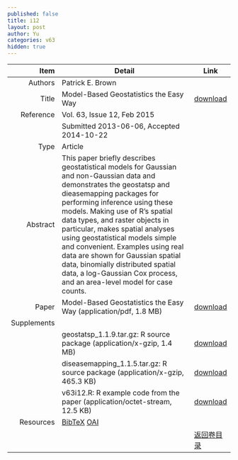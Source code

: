 ```yaml
---
published: false
title: i12
layout: post
author: Yu
categories: v63
hidden: true
---
```


| Item | Detail | Link |
|---:|---|---|
| Authors | Patrick E. Brown| |
| Title |Model-Based Geostatistics the Easy Way | [download](http://www.jstatsoft.org/v63/i12/paper) |
| Reference |Vol. 63, Issue 12, Feb 2015 | |
| | Submitted 2013-06-06, Accepted 2014-10-22| | 
| Type | Article| |
| Abstract | This paper briefly describes geostatistical models for Gaussian and non-Gaussian data and demonstrates the geostatsp and dieasemapping packages for performing inference using these models. Making use of R’s spatial data types, and raster objects in particular, makes spatial analyses using geostatistical models simple and convenient. Examples using real data are shown for Gaussian spatial data, binomially distributed spatial data, a log-Gaussian Cox process, and an area-level model for case counts. | |
| Paper | Model-Based Geostatistics the Easy Way  (application/pdf, 1.8 MB)| [download](http://www.jstatsoft.org/v63/i12/paper) |
| Supplements | | |
| |geostatsp_1.1.9.tar.gz:      R source package  (application/x-gzip, 1.4 MB)|  [download](http://www.jstatsoft.org/v63/i12/supp/1) |
| |diseasemapping_1.1.5.tar.gz: R source package  (application/x-gzip, 465.3 KB)|  [download](http://www.jstatsoft.org/v63/i12/supp/2) |
| |v63i12.R:                    R example code from the paper  (application/octet-stream, 12.5 KB)|  [download](http://www.jstatsoft.org/v63/i12/supp/3) |
| Resources | [BibTeX](http://www.jstatsoft.org/v63/i12/bibtex) [OAI](http://www.jstatsoft.org/oai?verb=GetRecord&identifier=oai.jstatsoft/v63/i12&prefix=oai_dc)| |
| |  | [返回卷目录]({{site.baseurl}}/volume/v63.html) |